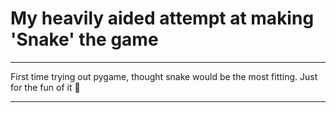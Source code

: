 # My heavily aided attempt at making 'Snake' the game
_____________________________________________________
First time trying out pygame,
thought snake would be the most fitting.
Just for the fun of it :snake:
_____________________________________________________
